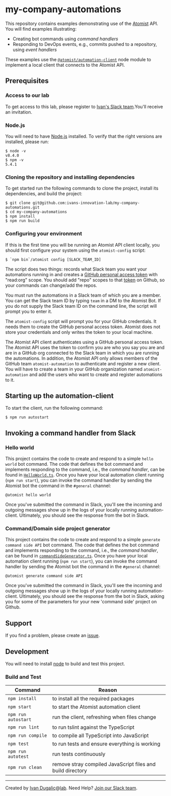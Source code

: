 # my-company-automations

This repository contains examples demonstrating use of
the [Atomist][atomist] API.  You will find examples illustrating:

-   Creating bot commands using _command handlers_
-   Responding to DevOps events, e.g., commits pushed to a repository,
    using _event handlers_

These examples use the [`@atomist/automation-client`][client] node
module to implement a local client that connects to the Atomist API.

[client]: https://github.com/atomist/automation-client-ts (@atomist/automation-client Node Module)

## Prerequisites

### Access to our lab

To get access to this lab, please register to [Ivan's Slack team][slack].You'll receive an invitation.

### Node.js

You will need to have [Node.js][node] installed.  To verify that the
right versions are installed, please run:

```
$ node -v
v8.4.0
$ npm -v
5.4.1
```

[node]: https://nodejs.org/ (Node.js)

### Cloning the repository and installing dependencies

To get started run the following commands to clone the project,
install its dependencies, and build the project:

```
$ git clone git@github.com:ivans-innovation-lab/my-company-automations.git
$ cd my-company-automations
$ npm install
$ npm run build
```

### Configuring your environment

If this is the first time you will be running an Atomist API client
locally, you should first configure your system using the
`atomist-config` script:

```
$ `npm bin`/atomist config [SLACK_TEAM_ID]
```

The script does two things: records what Slack team you want your
automations running in and creates
a [GitHub personal access token][token] with "read:org" scope.
You should add "repo" scopes to that [token][token] on Github, so your commands can change/add the repos.

You must run the automations in a Slack team of which you are a
member.  You can get the Slack team ID by typing `team` in a DM to the
Atomist Bot.  If you do not supply the Slack team ID on the command
line, the script will prompt you to enter it.

The `atomist-config` script will prompt you for your GitHub
credentials.  It needs them to create the GitHub personal access
token.  Atomist does not store your credentials and only writes the
token to your local machine.

The Atomist API client authenticates using a GitHub personal access
token.  The Atomist API uses the token to confirm you are who you say
you are and are in a GitHub org connected to the Slack team in which
you are running the automations.  In addition, the Atomist API only
allows members of the GitHub team `atomist-automation` to authenticate
and register a new client.  You will have to create a team in your
GitHub organization named `atomist-automation` and add the users who
want to create and register automations to it.

[token]: https://github.com/settings/tokens (GitHub Personal Access Tokens)

## Starting up the automation-client

To start the client, run the following command:

```
$ npm run autostart
```

## Invoking a command handler from Slack

### Hello world
This project contains the code to create and respond to a simple
`hello world` bot command.  The code that defines the bot command and
implements responding to the command, i.e., the _command handler_, can
be found in [`HelloWorld.ts`][hello].  Once you have your local
automation client running (`npm run start`), you can
invoke the command handler by sending the Atomist bot the command in
the `#general` channel:

```
@atomist hello world
```

Once you've submitted the command in Slack, you'll see the incoming
and outgoing messages show up in the logs of your locally running
automation-client.  Ultimately, you should see the response from the
bot in Slack.

[hello]: https://github.com/ivans-innovation-lab/my-company-automations/blob/master/src/commands/HelloWorld.ts (HelloWorld Command Handler)

### Command/Domain side project generator
This project contains the code to create and respond to a simple
`generate command side API` bot command.  The code that defines the bot command and
implements responding to the command, i.e., the _command handler_, can
be found in [`commandSideGenerator.ts`][commandSideGenerator].  Once you have your local
automation client running (`npm run start`), you can
invoke the command handler by sending the Atomist bot the command in
the `#general` channel:

```
@atomist generate command side API
```

Once you've submitted the command in Slack, you'll see the incoming
and outgoing messages show up in the logs of your locally running
automation-client.  Ultimately, you should see the response from the
bot in Slack, asking you for some of the parameters for your new 'command side' project on Github.

[commandSideGenerator]: https://github.com/ivans-innovation-lab/my-company-automations/blob/master/src/commands/generator/commandSideGenerator.ts (Command Side Generator Command Handler)


## Support

If you find a problem, please create an [issue][].

[issue]: https://github.com/ivans-innovation-lab/my-company-automations/issues

## Development

You will need to install [node][] to build and test this project.

### Build and Test

Command | Reason
------- | ------
`npm install` | to install all the required packages
`npm start` | to start the Atomist automation client
`npm run autostart` | run the client, refreshing when files change
`npm run lint` | to run tslint against the TypeScript
`npm run compile` | to compile all TypeScript into JavaScript
`npm test` | to run tests and ensure everything is working
`npm run autotest` | run tests continuously
`npm run clean` | remove stray compiled JavaScript files and build directory


---
Created by [Ivan Dugalic][idugalic]@[lab][lab].
Need Help?  [Join our Slack team][slack].

[idugalic]: http://idugalic.pro
[lab]: http://lab.idugalic.pro
[slack]: https://communityinviter.com/apps/idugalic/idugalic
[atomist]: https://www.atomist.com/
